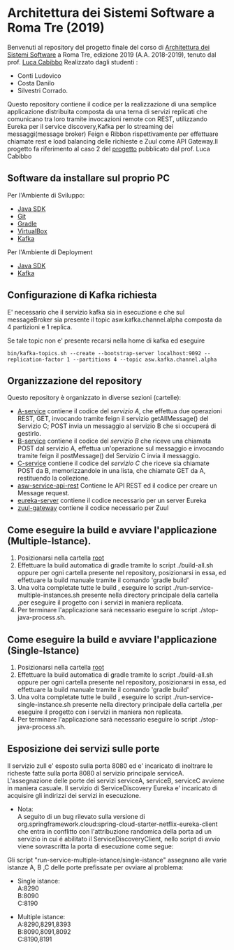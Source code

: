# Architettura dei Sistemi Software a Roma Tre (2019)

Benvenuti al repository del progetto finale del corso 
di [Architettura dei Sistemi Software](http://cabibbo.dia.uniroma3.it/asw/) 
a Roma Tre, 
edizione 2019 (A.A. 2018-2019), 
tenuto dal prof. [Luca Cabibbo](http://cabibbo.dia.uniroma3.it/)
Realizzato dagli studenti :  
* Conti Ludovico
* Costa Danilo
* Silvestri Corrado. 

Questo repository contiene il codice per la realizzazione di una semplice applicazione distribuita composta da una terna di servizi replicati che comunicano tra loro tramite invocazioni remote con REST, utilizzando Eureka per il service discovery,Kafka per lo streaming dei messaggi(message broker) Feign e Ribbon rispettivamente per effettuare chiamate rest e load balancing delle richieste e Zuul come API Gateway.Il progetto fa riferimento al caso 2 del [progetto](http://cabibbo.dia.uniroma3.it/asw/progetti/asw-progetto.pdf) pubblicato dal prof. Luca Cabibbo

## Software da installare sul proprio PC 
Per l'Ambiente di Sviluppo:
* [Java SDK](http://www.oracle.com/technetwork/java/javase/) 
* [Git](https://git-scm.com/) 
* [Gradle](http://gradle.org/) 
* [VirtualBox](https://www.virtualbox.org/)
* [Kafka](https://kafka.apache.org/)

Per l'Ambiente di Deployment
* [Java SDK](http://www.oracle.com/technetwork/java/javase/) 
* [Kafka](https://kafka.apache.org/)


## Configurazione di Kafka richiesta
E' necessario che il servizio kafka sia in esecuzione e che sul messageBroker sia presente il topic asw.kafka.channel.alpha composta da 4 partizioni e 1 replica.

Se tale topic non e' presente recarsi nella home di kafka ed eseguire  
```
bin/kafka-topics.sh --create --bootstrap-server localhost:9092 --replication-factor 1 --partitions 4 --topic asw.kafka.channel.alpha
```

## Organizzazione del repository 

Questo repository è organizzato in diverse sezioni (cartelle): 
* [A-service](A-service/) contiene il codice del *servizio A*, 
  che effettua due operazioni REST, GET, invocando tramite feign il servizio getAllMessage() del Servizio C;
  POST invia un messaggio al servizio B che si occuperá di gestirlo.
* [B-service](B-service/) contiene il codice del *servizio B* che riceve una chiamata POST dal servizio A, effettua un'operazione sul messaggio e invocando tramite feign il postMessage() del Servizio C invia il messaggio. 
* [C-service](C-service/) contiene il codice del *servizio C* che riceve sia chiamate POST da B,  memorizzandole in una lista, che chiamate GET da A, restituendo la collezione.
* [asw-service-api-rest](asw-service-api-rest/) Contiene le API REST ed il codice per creare un Message request.
* [eureka-server](eureka-server/) contiene il codice necessario per un server Eureka
* [zuul-gateway](zuul-gateway/) contiene il codice necessario per Zuul 

## Come eseguire la build e avviare l'applicazione (Multiple-Istance). 

1) Posizionarsi nella cartella [root](.)
2) Effettuare la build automatica di gradle tramite lo script ./build-all.sh oppure per ogni cartella presente nel repository, posizionarsi in essa, ed effettuare la build manuale tramite il comando 'gradle build'
3) Una volta completate tutte le build , eseguire lo script ./run-service-multiple-instances.sh presente nella directory principale della cartella ,per eseguire il progetto con i servizi in maniera replicata. 
4) Per terminare l'applicazione sará necessario eseguire lo script ./stop-java-process.sh. 

## Come eseguire la build e avviare l'applicazione (Single-Istance)
1) Posizionarsi nella cartella [root](.)
2) Effettuare la build automatica di gradle tramite lo script ./build-all.sh oppure per ogni cartella presente nel repository, posizionarsi in essa, ed effettuare la build manuale tramite il comando 'gradle build'
3) Una volta completate tutte le build , eseguire lo script ./run-service-single-instance.sh presente nella directory principale della cartella ,per eseguire il progetto con i servizi in maniera non replicata. 
4) Per terminare l'applicazione sará necessario eseguire lo script ./stop-java-process.sh. 


## Esposizione dei servizi sulle porte
Il servizio zull e' esposto sulla porta 8080 ed e' incaricato di inoltrare le richeste fatte sulla porta 8080 al servizio principale serviceA.
L'assegnazione delle porte dei servizi serviceA, serviceB, serviceC avviene in maniera casuale.
Il servizio di ServiceDiscovery Eureka e' incaricato di acquisire gli indirizzi dei servizi in esecuzione.

* Nota:  
A seguito di un bug rilevato sulla versione di org.springframework.cloud:spring-cloud-starter-netflix-eureka-client che entra in conflitto con l'attribuzione randomica della porta ad un servizio in cui é abilitato il ServiceDiscoveryClient,
nello script di avvio viene sovrascritta la porta di esecuzione come segue:

Gli script "run-service-multiple-istance/single-istance" assegnano alle varie istanze A, B ,C delle porte prefissate per ovviare al problema: 
* Single istance:  
A:8290  
B:8090  
C:8190  

* Multiple istance:  
A:8290,8291,8393  
B:8090,8091,8092  
C:8190,8191  

